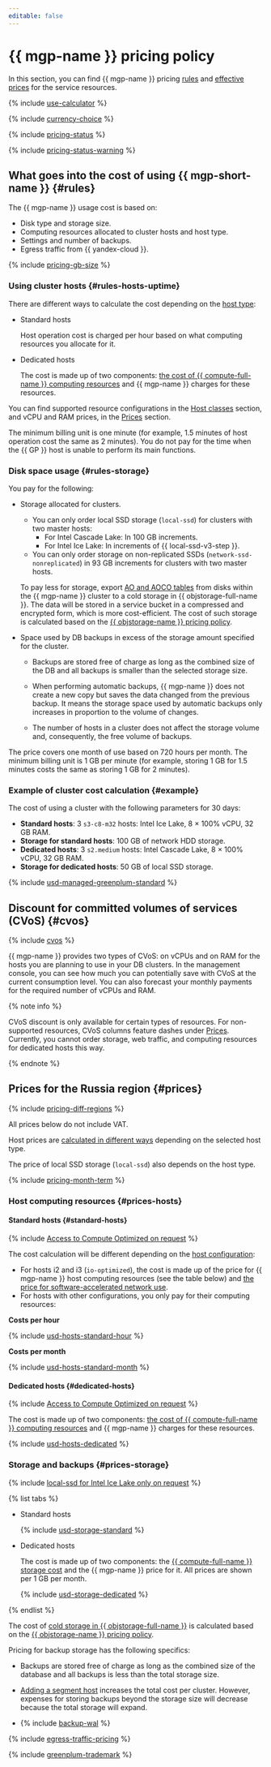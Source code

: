 ```yaml
---
editable: false
---
```


# {{ mgp-name }} pricing policy



In this section, you can find {{ mgp-name }} pricing [rules](#rules) and [effective prices](#prices) for the service resources.

{% include [use-calculator](../../_includes/pricing/use-calculator.md) %}

{% include [currency-choice](../../_includes/pricing/currency-choice.md) %}

{% include [pricing-status](../../_includes/mdb/pricing-status.md) %}

{% include [pricing-status-warning](../../_includes/mdb/pricing-status-warning.md) %}

## What goes into the cost of using {{ mgp-short-name }} {#rules}

The {{ mgp-name }} usage cost is based on:

* Disk type and storage size.
* Computing resources allocated to cluster hosts and host type.
* Settings and number of backups.
* Egress traffic from {{ yandex-cloud }}.

{% include [pricing-gb-size](../../_includes/pricing-gb-size.md) %}

### Using cluster hosts {#rules-hosts-uptime}

There are different ways to calculate the cost depending on the [host type](../concepts/):

* Standard hosts

   Host operation cost is charged per hour based on what computing resources you allocate for it.

* Dedicated hosts

   The cost is made up of two components: [the cost of {{ compute-full-name }} computing resources](../../compute/pricing.md#prices) and {{ mgp-name }} charges for these resources.

You can find supported resource configurations in the [Host classes](../concepts/instance-types.md) section, and vCPU and RAM prices, in the [Prices](#prices) section.

The minimum billing unit is one minute (for example, 1.5 minutes of host operation cost the same as 2 minutes). You do not pay for the time when the {{ GP }} host is unable to perform its main functions.

### Disk space usage {#rules-storage}

You pay for the following:

* Storage allocated for clusters.

   * You can only order local SSD storage (`local-ssd`) for clusters with two master hosts:
      * For Intel Cascade Lake: In 100 GB increments.
      * For Intel Ice Lake: In increments of {{ local-ssd-v3-step }}.
   * You can only order storage on non-replicated SSDs (`network-ssd-nonreplicated`) in 93 GB increments for clusters with two master hosts.

   To pay less for storage, export [AO and AOCO tables](../tutorials/yezzey.md) from disks within the {{ mgp-name }} cluster to a cold storage in {{ objstorage-full-name }}. The data will be stored in a service bucket in a compressed and encrypted form, which is more cost-efficient. The cost of such storage is calculated based on the [{{ objstorage-name }} pricing policy](../../storage/pricing.md).

* Space used by DB backups in excess of the storage amount specified for the cluster.

   * Backups are stored free of charge as long as the combined size of the DB and all backups is smaller than the selected storage size.

   * When performing automatic backups, {{ mgp-name }} does not create a new copy but saves the data changed from the previous backup. It means the storage space used by automatic backups only increases in proportion to the volume of changes.

   * The number of hosts in a cluster does not affect the storage volume and, consequently, the free volume of backups.

The price covers one month of use based on 720 hours per month. The minimum billing unit is 1 GB per minute (for example, storing 1 GB for 1.5 minutes costs the same as storing 1 GB for 2 minutes).

### Example of cluster cost calculation {#example}

The cost of using a cluster with the following parameters for 30 days:

* **Standard hosts**: 3 `s3-c8-m32` hosts: Intel Ice Lake, 8 × 100% vCPU, 32 GB RAM.
* **Storage for standard hosts**: 100 GB of network HDD storage.
* **Dedicated hosts**: 3 `s2.medium` hosts: Intel Cascade Lake, 8 × 100% vCPU, 32 GB RAM.
* **Storage for dedicated hosts**: 50 GB of local SSD storage.



{% include [usd-managed-greenplum-standard](../../_pricing_examples/managed-greenplum/usd-managed-greenplum.md) %}


## Discount for committed volumes of services (CVoS) {#cvos}

{% include [cvos](../../_includes/mdb/cvos.md) %}

{{ mgp-name }} provides two types of CVoS: on vCPUs and on RAM for the hosts you are planning to use in your DB clusters. In the management console, you can see how much you can potentially save with CVoS at the current consumption level. You can also forecast your monthly payments for the required number of vCPUs and RAM.

{% note info %}

CVoS discount is only available for certain types of resources. For non-supported resources, CVoS columns feature dashes under [Prices](#prices). Currently, you cannot order storage, web traffic, and computing resources for dedicated hosts this way.

{% endnote %}

## Prices for the Russia region {#prices}

{% include [pricing-diff-regions](../../_includes/pricing-diff-regions.md) %}


All prices below do not include VAT.


Host prices are [calculated in different ways](#rules-hosts-uptime) depending on the selected host type.

The price of local SSD storage (`local-ssd`) also depends on the host type.

{% include [pricing-month-term](../../_includes/mdb/pricing-month-term.md) %}

### Host computing resources {#prices-hosts}

#### Standard hosts {#standard-hosts}


{% include [Access to Compute Optimized on request](../../_includes/mdb/note-compute-optimized-request.md) %}


The cost calculation will be different depending on the [host configuration](../concepts/instance-types.md):

* For hosts i2 and i3 (`io-optimized`), the cost is made up of the price for {{ mgp-name }} host computing resources (see the table below) and [the price for software-accelerated network use](../../compute/pricing.md#software-accelerated-network).
* For hosts with other configurations, you only pay for their computing resources:

**Costs per hour**



{% include [usd-hosts-standard-hour](../../_pricing/managed-greenplum/usd-hosts-standard-hour.md) %}


**Costs per month**



{% include [usd-hosts-standard-month](../../_pricing/managed-greenplum/usd-hosts-standard-month.md) %}


#### Dedicated hosts {#dedicated-hosts}


{% include [Access to Compute Optimized on request](../../_includes/mdb/note-compute-optimized-request.md) %}


The cost is made up of two components: [the cost of {{ compute-full-name }} computing resources](../../compute/pricing.md#prices) and {{ mgp-name }} charges for these resources.



{% include [usd-hosts-dedicated](../../_pricing/managed-greenplum/usd-hosts-dedicated.md) %}


### Storage and backups {#prices-storage}

{% include [local-ssd for Intel Ice Lake only on request](../../_includes/ice-lake-local-ssd-note.md) %}



{% list tabs %}

- Standard hosts

  {% include [usd-storage-standard](../../_pricing/managed-greenplum/usd-storage-standard.md) %}

- Dedicated hosts

  The cost is made up of two components: the [{{ compute-full-name }} storage cost](../../compute/pricing.md#prices) and the {{ mgp-name }} price for it. All prices are shown per 1 GB per month.

  {% include [usd-storage-dedicated](../../_pricing/managed-greenplum/usd-storage-dedicated.md) %}

{% endlist %}


The cost of [cold storage in {{ objstorage-full-name }}](../tutorials/yezzey.md) is calculated based on the [{{ objstorage-name }} pricing policy](../../storage/pricing.md).

Pricing for backup storage has the following specifics:

* Backups are stored free of charge as long as the combined size of the database and all backups is less than the total storage size.

* [Adding a segment host](../operations/hosts/cluster-expand.md#add-hosts) increases the total cost per cluster. However, expenses for storing backups beyond the storage size will decrease because the total storage will expand.

* {% include [backup-wal](../../_includes/mdb/mgp/backup-wal.md) %}

{% include [egress-traffic-pricing](../../_includes/egress-traffic-pricing.md) %}


{% include [greenplum-trademark](../../_includes/mdb/mgp/trademark.md) %}